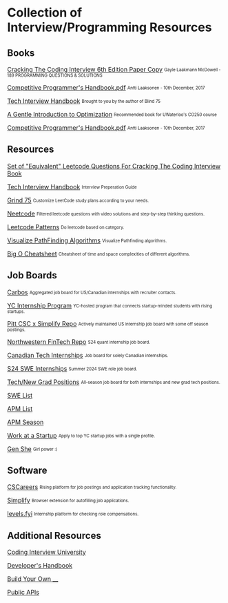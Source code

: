 # Collection of Interview/Programming Resources


## Books

[Cracking The Coding Interview 6th Edition Paper Copy](https://drive.google.com/file/d/1tK1d7q4FKfPEQeswIne_7gJzTlWN3aRz/view?usp=sharing)
<sub><sup> Gayle Laakmann McDowell - 189 PROGRAMMING QUESTIONS & SOLUTIONS</sup></sub>

[Competitive Programmer's Handbook.pdf](https://github.com/ylw311/Books/blob/ebbd6ecb941c9c6c235d5500b7e0ff2dd6d1733d/Competitive%20Programmer's%20Handbook%20-%20Antti%20Laaksonen%20-%20(10th%20December%2C%202017).pdf) <sub><sup>Antti Laaksonen - 10th December, 2017</sup></sub>

[Tech Interview Handbook](https://www.techinterviewhandbook.org/) <sub><sup>Brought to you by the author of Blind 75</sup></sub>

[A Gentle Introduction to Optimization](https://drive.google.com/file/d/1Ha2Iy8JK6gLsc4YzDXj49CKNbsgLFfYI/view?usp=sharing) <sub><sup>Recommended book for UWaterloo's CO250 course</sup></sub>



[Competitive Programmer's Handbook.pdf](https://www.frontendinterviewhandbook.com/) <sub><sup>Antti Laaksonen - 10th December, 2017</sup></sub>


## Resources

[Set of "Equivalent" Leetcode Questions For Cracking The Coding Interview Book](https://leetcode.com/discuss/general-discussion/1152824/cracking-the-coding-interview-6th-edition-in-leetcode)

[Tech Interview Handbook](https://www.techinterviewhandbook.org/) <sub><sup> Interview Preperation Guide </sup></sub>

[Grind 75](https://www.techinterviewhandbook.org/grind75) <sub><sup> Customize LeetCode study plans according to your needs. </sup></sub>


[Neetcode](https://neetcode.io/) <sub><sup> Filtered leetcode questions with video solutions and step-by-step thinking questions. </sup></sub>

[Leetcode Patterns](https://seanprashad.com/leetcode-patterns/) <sub><sup> Do leetcode based on category. </sup></sub>

[Visualize PathFinding Algorithms](https://qiao.github.io/PathFinding.js/visual/) <sub><sup> Visualize Pathfinding algorithms. </sup></sub>


[Big O Cheatsheet](https://www.bigocheatsheet.com/) <sub><sup> Cheatsheet of time and space complexities of different algorithms. </sup></sub>

## Job Boards

[Carbos](https://www.carbosjobs.com/) <sub><sup> Aggregated job board for US/Canadian internships with recruiter contacts. <sup><sub>

[YC Internship Program](https://www.workatastartup.com/internships) <sub><sup> YC-hosted program that connects startup-minded students with rising startups. <sup><sub>

[Pitt CSC x Simplify Repo](https://github.com/SimplifyJobs/Summer2024-Internships) <sub><sup> Actively maintained US internship job board with some off season postings. <sup><sub>

[Northwestern FinTech Repo](https://github.com/northwesternfintech/2024QuantInternships) <sub><sup> S24 quant internship job board. <sup><sub>

[Canadian Tech Internships](https://github.com/jenndryden/Canadian-Tech-Internships-Summer-2024) <sub><sup> Job board for solely Canadian internships. <sup><sub>

[S24 SWE Internships](https://github.com/AlanChen4/Summer-2024-SWE-Internships) <sub><sup> Summer 2024 SWE role job board. <sup><sub>

[Tech/New Grad Positions](https://github.com/Trident-Development/2024-new-grad-intern) <sub><sup> All-season job board for both internships and new grad tech positions. <sup><sub>

[SWE List](https://swelist.com/)

[APM List](https://apmlist.com/)

[APM Season](https://apmlist.com/)

[Work at a Startup](https://www.workatastartup.com/) <sub><sup> Apply to top YC startup jobs with a single profile. <sup><sub>

[Gen She](https://jobs.generationshe.co/)  <sub><sup> Girl power :) <sup><sub>

## Software

[CSCareers](https://www.cscareers.dev/) <sub><sup> Rising platform for job postings and application tracking functionality. <sup><sub>

[Simplify](https://simplify.jobs/) <sub><sup> Browser extension for autofilling job applications. <sup><sub>

[levels.fyi](https://www.levels.fyi/internships/) <sub><sup> Internship platform for checking role compensations. <sup><sub>


## Additional Resources

[Coding Interview University](https://github.com/jwasham/coding-interview-university)

[Developer's Handbook](https://github.com/kamranahmedse/developer-roadmap)

[Build Your Own __](https://github.com/codecrafters-io/build-your-own-x)

[Public APIs](https://github.com/public-apis/public-apis)




